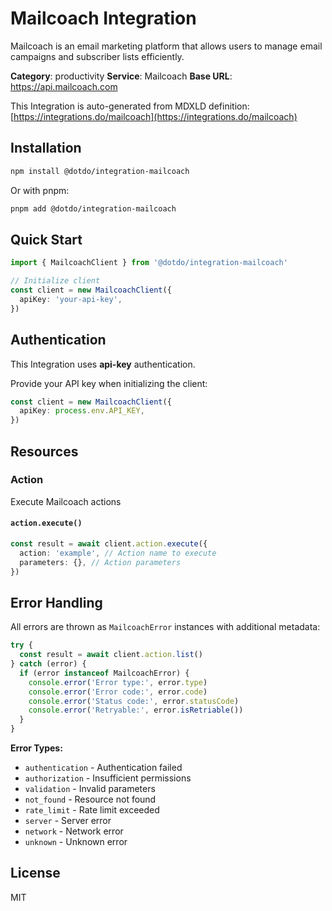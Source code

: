 # Mailcoach Integration

Mailcoach is an email marketing platform that allows users to manage email campaigns and subscriber lists efficiently.

**Category**: productivity
**Service**: Mailcoach
**Base URL**: https://api.mailcoach.com

This Integration is auto-generated from MDXLD definition: [https://integrations.do/mailcoach](https://integrations.do/mailcoach)

## Installation

```bash
npm install @dotdo/integration-mailcoach
```

Or with pnpm:

```bash
pnpm add @dotdo/integration-mailcoach
```

## Quick Start

```typescript
import { MailcoachClient } from '@dotdo/integration-mailcoach'

// Initialize client
const client = new MailcoachClient({
  apiKey: 'your-api-key',
})
```

## Authentication

This Integration uses **api-key** authentication.

Provide your API key when initializing the client:

```typescript
const client = new MailcoachClient({
  apiKey: process.env.API_KEY,
})
```

## Resources

### Action

Execute Mailcoach actions

#### `action.execute()`

```typescript
const result = await client.action.execute({
  action: 'example', // Action name to execute
  parameters: {}, // Action parameters
})
```

## Error Handling

All errors are thrown as `MailcoachError` instances with additional metadata:

```typescript
try {
  const result = await client.action.list()
} catch (error) {
  if (error instanceof MailcoachError) {
    console.error('Error type:', error.type)
    console.error('Error code:', error.code)
    console.error('Status code:', error.statusCode)
    console.error('Retryable:', error.isRetriable())
  }
}
```

**Error Types:**

- `authentication` - Authentication failed
- `authorization` - Insufficient permissions
- `validation` - Invalid parameters
- `not_found` - Resource not found
- `rate_limit` - Rate limit exceeded
- `server` - Server error
- `network` - Network error
- `unknown` - Unknown error

## License

MIT
